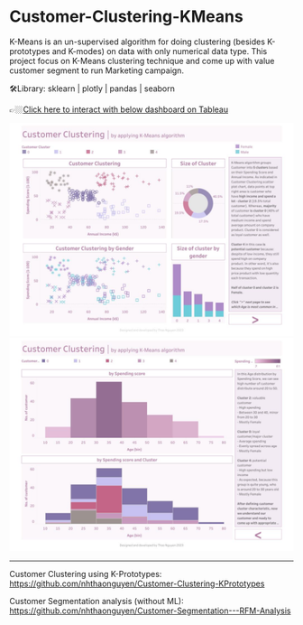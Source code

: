 # Customer-Clustering-KMeans
K-Means is an un-supervised algorithm for doing clustering (besides K-prototypes and K-modes) on data with only numerical data type. This project focus on K-Means clustering technique and come up with value customer segment to run Marketing campaign.

🛠Library: sklearn | plotly | pandas | seaborn

👉🏼[Click here to interact with below dashboard on Tableau](https://public.tableau.com/views/CustomerClustering-KMeans/Dashboard1?:language=en-US&:display_count=n&:origin=viz_share_link)

![](https://github.com/nhthaonguyen/nhthaonguyen.github.io/blob/main/image/Customer-Clustering-KMeans_page1.jpg)
![](https://github.com/nhthaonguyen/nhthaonguyen.github.io/blob/main/image/Customer-Clustering-KMeans_page2.jpg)



---
Customer Clustering using K-Prototypes: https://github.com/nhthaonguyen/Customer-Clustering-KPrototypes

Customer Segmentation analysis (without ML): https://github.com/nhthaonguyen/Customer-Segmentation---RFM-Analysis



